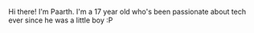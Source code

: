 Hi there! I'm Paarth.
I'm a 17 year old who's been passionate about tech ever since he was a little boy :P
